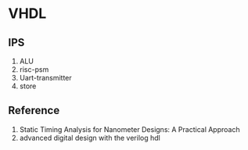 # VHDL

## IPS
1. ALU
2. risc-psm
3. Uart-transmitter
4. store

## Reference
1. Static Timing Analysis for Nanometer Designs: A Practical Approach
2. advanced digital design with the verilog hdl
